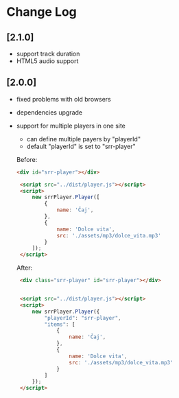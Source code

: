 # Change Log

## [2.1.0]
* support track duration
* HTML5 audio support


## [2.0.0]

* fixed problems with old browsers
* dependencies upgrade
* support for multiple players in one site
    * can define multiple payers by "playerId"
    * default "playerId" is set to "srr-player"
    

   Before:

   ```html
   <div id="srr-player"></div>

    <script src="../dist/player.js"></script>
    <script>
        new srrPlayer.Player([
            {
                name: 'Čaj',
            },
            {
                name: 'Dolce vita',
                src: './assets/mp3/dolce_vita.mp3'
            }
        ]);
    </script>
   ```

   After:

   ```html
    <div class="srr-player" id="srr-player"></div>
  
 
    <script src="../dist/player.js"></script>
    <script>
        new srrPlayer.Player({
            "playerId": "srr-player",
            "items": [
                {
                    name: 'Čaj',
                },
                {
                    name: 'Dolce vita',
                    src: './assets/mp3/dolce_vita.mp3'
                }
            ]
        });
    </script>
   ```
   